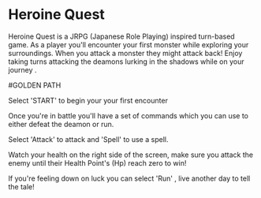 # Heroine Quest

Heroine Quest is a JRPG (Japanese Role Playing) inspired turn-based game. 
As a player you'll encounter your first monster while exploring your surroundings.
When you attack a monster they might attack back! Enjoy taking turns attacking the deamons lurking in the shadows while on your journey .


#GOLDEN PATH

Select 'START' to begin your your first encounter 

Once you're in battle you'll have a set of commands which you can use to either defeat the deamon or run.

Select 'Attack' to attack and 'Spell' to use a spell.

Watch your health on the right side of the screen, make sure you attack the enemy until their Health Point's (Hp) reach zero to win!

If you're feeling down on luck you can select 'Run' , live another day to tell the tale!






